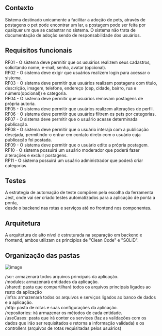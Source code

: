 ## Contexto

Sistema destinado unicamente a facilitar a adoção de pets, através de postagens o pet pode encontrar um lar,
a postagem pode ser feita por qualquer um que se cadastrar no sistema. O sistema não trata de documentação de adoção sendo de responsabilidade dos usuários.

## Requisitos funcionais

RF01 - O sistema deve permitir que os usuários realizem seus cadastros, solicitando nome, e-mail, senha, avatar (opcional).<br>
RF02 - O sistema deve exigir que usuários realizem login para acessar o sistema.<br>
RF03 - O sistema deve permitir que usuários realizem postagens com título, descrição, imagem, telefone,  endereço (cep, cidade, bairro, rua e número(opcional)) e categoria.<br>
RF04 - O sistema deve permitir que usuários removam postagens de própria autoria.<br>
RF05 - O sistema deve permitir que usuários realizem alterações de perfil.<br>
RF06 - O sistema deve permitir que usuários filtrem os pets por categorias.<br>
RF07 - O sistema deve permitir que o usuário acesse determinada publicação.<br>
RF08 - O sistema deve permitir que o usuário interaja com a publicação desejada, permitindo-o entrar em contato direto com o usuário cuja publicação foi postada.<br>
RF09 - O sistema deve permitir que o usuário edite a própria postagem.<br>
RF10 - O sistema possuirá um usuário moderador que poderá fazer alterações e excluir postagens.<br>
RF11 - O sistema possuirá um usuário administrador que poderá criar categorias.<br>

## Testes

A estrategia de automação de teste compõem pela escolha da ferramenta Jest, onde vai ser criado testes automatizados para a aplicação de ponta a ponta, <br>
desde o backend nas rotas e serviços até no frontend nos componentes.

## Arquitetura

A arquitetura de alto nível é estruturada na separação em backend e frontend, ambos utilizam os principios de "Clean Code" e "SOLID".<br>

## Organização das pastas

![image](https://user-images.githubusercontent.com/44647477/227385838-277069fa-3b4b-4c26-99da-dabdd650543e.png)

/scr: armazenará todos arquivos principais da aplicação.<br>
/modules: armazenará entidades da aplicação.<br>
/shared: pasta que compartilhará todos os arquivos principais ligados ao resto da aplicação<br>
/infra: armazenará todos os arquivos e serviços ligados ao banco de dados e a aplicação.<br>
/http: pasta de rotas e suas configurações da aplicação.<br>
/repositories: irá armazenar os métodos de cada entidade.<br>
/useCases: pasta que irá conter os services (faz as validações com os dados que irão ser requisitados e retorna a informação validada) e os controllers (arquivos de rotas requisitadas pelos usuários)<br>


